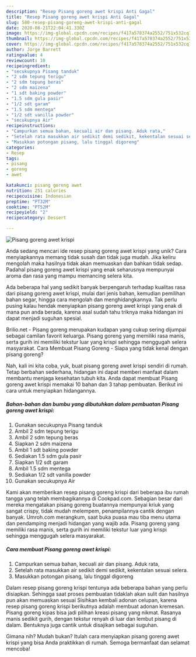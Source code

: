 ```yaml
---
description: "Resep Pisang goreng awet krispi Anti Gagal"
title: "Resep Pisang goreng awet krispi Anti Gagal"
slug: 580-resep-pisang-goreng-awet-krispi-anti-gagal
date: 2020-08-21T22:04:41.330Z
image: https://img-global.cpcdn.com/recipes/f417a578374a2552/751x532cq70/pisang-goreng-awet-krispi-foto-resep-utama.jpg
thumbnail: https://img-global.cpcdn.com/recipes/f417a578374a2552/751x532cq70/pisang-goreng-awet-krispi-foto-resep-utama.jpg
cover: https://img-global.cpcdn.com/recipes/f417a578374a2552/751x532cq70/pisang-goreng-awet-krispi-foto-resep-utama.jpg
author: Jorge Barrett
ratingvalue: 4
reviewcount: 10
recipeingredient:
- "secukupnya Pisang tanduk"
- "2 sdm tepung terigu"
- "2 sdm tepung beras"
- "2 sdm maizena"
- "1 sdt baking powder"
- "1.5 sdm gula pasir"
- "1/2 sdt garam"
- "1.5 sdm mentega"
- "1/2 sdt vanilla powder"
- "secukupnya Air"
recipeinstructions:
- "Campurkan semua bahan, kecuali air dan pisang. Aduk rata,"
- "Setelah rata masukkan air sedikit demi sedikit, kekentalan sesuai selera."
- "Masukkan potongan pisang, lalu tinggal digoreng"
categories:
- Resep
tags:
- pisang
- goreng
- awet

katakunci: pisang goreng awet 
nutrition: 251 calories
recipecuisine: Indonesian
preptime: "PT32M"
cooktime: "PT52M"
recipeyield: "2"
recipecategory: Dessert

---
```



![Pisang goreng awet krispi](https://img-global.cpcdn.com/recipes/f417a578374a2552/751x532cq70/pisang-goreng-awet-krispi-foto-resep-utama.jpg)

Anda sedang mencari ide resep pisang goreng awet krispi yang unik? Cara menyiapkannya memang tidak susah dan tidak juga mudah. Jika keliru mengolah maka hasilnya tidak akan memuaskan dan bahkan tidak sedap. Padahal pisang goreng awet krispi yang enak seharusnya mempunyai aroma dan rasa yang mampu memancing selera kita.

Ada beberapa hal yang sedikit banyak berpengaruh terhadap kualitas rasa dari pisang goreng awet krispi, mulai dari jenis bahan, kemudian pemilihan bahan segar, hingga cara mengolah dan menghidangkannya. Tak perlu pusing kalau hendak menyiapkan pisang goreng awet krispi yang enak di mana pun anda berada, karena asal sudah tahu triknya maka hidangan ini dapat menjadi suguhan spesial.

Brilio.net - Pisang goreng merupakan kudapan yang cukup sering dijumpai sebagai camilan favorit keluarga. Pisang goreng yang memiliki rasa manis, serta gurih ini memiliki tekstur luar yang krispi sehingga menggugah selera masyarakat. Cara Membuat Pisang Goreng - Siapa yang tidak kenal dengan pisang goreng?


Nah, kali ini kita coba, yuk, buat pisang goreng awet krispi sendiri di rumah. Tetap berbahan sederhana, hidangan ini dapat memberi manfaat dalam membantu menjaga kesehatan tubuh kita. Anda dapat membuat Pisang goreng awet krispi memakai 10 bahan dan 3 tahap pembuatan. Berikut ini cara untuk menyiapkan hidangannya.

<!--inarticleads1-->

##### Bahan-bahan dan bumbu yang dibutuhkan dalam pembuatan Pisang goreng awet krispi:

1. Gunakan secukupnya Pisang tanduk
1. Ambil 2 sdm tepung terigu
1. Ambil 2 sdm tepung beras
1. Siapkan 2 sdm maizena
1. Ambil 1 sdt baking powder
1. Sediakan 1.5 sdm gula pasir
1. Siapkan 1/2 sdt garam
1. Ambil 1.5 sdm mentega
1. Sediakan 1/2 sdt vanilla powder
1. Gunakan secukupnya Air


Kami akan memberikan resep pisang goreng krispi dari beberapa ibu rumah tangga yang telah membagikannya di Cookpad.com. Sebagian besar dari mereka mengatakan pisang goreng buatannya mempunyai kriuk yang sangat crispy, tidak mudah melempem, penampilannya cantik dengan banyak. Umroh.com merangkum, saat buka puasa mau tiba menu utama dan pendamping menjadi hidangan yang wajib ada. Pisang goreng yang memiliki rasa manis, serta gurih ini memiliki tekstur luar yang krispi sehingga menggugah selera masyarakat. 

<!--inarticleads2-->

##### Cara membuat Pisang goreng awet krispi:

1. Campurkan semua bahan, kecuali air dan pisang. Aduk rata,
1. Setelah rata masukkan air sedikit demi sedikit, kekentalan sesuai selera.
1. Masukkan potongan pisang, lalu tinggal digoreng


Dalam resep pisang goreng krispi tentunya ada beberapa bahan yang perlu disiapkan. Sehingga saat proses pembuatan tidaklah akan sulit dan hasilnya pun akan memuaskan sesuai Sisihkan kembali adonan celupan, karena resep pisang goreng krispi berikutnya adalah membuat adonan kremesan. Pisang goreng kipas bisa jadi pilihan kreasi pisang yang nikmat. Rasanya manis sedikit gurih, dengan tekstur renyah di luar dan lembut pisang di dalam. Bentuknya juga cantik untuk disajikan sebagai suguhan. 

Gimana nih? Mudah bukan? Itulah cara menyiapkan pisang goreng awet krispi yang bisa Anda praktikkan di rumah. Semoga bermanfaat dan selamat mencoba!

